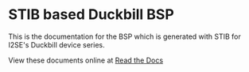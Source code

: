 # STIB based Duckbill BSP

This is the documentation for the BSP which is generated with STIB for
I2SE's Duckbill device series.

View these documents online at
[Read the Docs](http://stib.readthedocs.org/en/latest/index.html)
